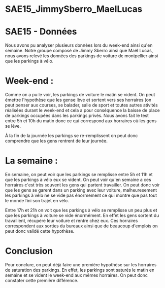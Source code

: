 # SAE15_JimmySberro_MaelLucas

# SAE15 - Données 

Nous avons pu analyser plusieurs données lors du week-end ainsi qu'en semaine. 
Notre groupe composé de Jimmy Sberro ainsi que Maël Lucas, nous avons relevé les données des parkings de voiture de montpellier ainsi que les parkings à vélo.


# Week-end :

Comme on a pu le voir, les parkings de voiture le matin se vident. On peut émettre l'hypothèse que les gense lève et sortent vers ses horraires (on peut penser aux courses, se balader, salle de sport et toutes autres ativités réalisées durant le week-end et cela a pour conséquence la baisse de place de parkings occupées dans les parkings privés. Nous avons fait le test entre 5h et 10h du matin donc ce qui correspond aux horraires où les gens se lève. 

À la fin de la journée les parkings se re-remplissent on peut donc comprendre que les gens rentrent de leur journée. 


# La semaine :

En semaine, on peut voir que les parkings se remplisse entre 5h et 11h et que les parkings à vélo eux se vident. On peut voir qu'en semaine a ces horraires c'est très souvent les gens qui partent travailler. On peut donc voir que les gens se garent dans un parking avec leur voiture, malheuresement les parkings à vélo ne se vide pas énormement ce qui montre que pas tout le monde fini son trajet en vélo.

Entre 17h et 21h on voit que les parkings à vélo se remplisse un peu plus et que les parkings à voiture se vide énormément. En effet les gens sortent du travaillent, récupère leur voiture et rentre chez eux. Ces horraires correspondent aux sorties du bureaux ainsi que de beaucoup d'emplois on peut donc validé cette hypothèse. 


# Conclusion 

Pour conclure, on peut déjà faire une première hypothèse sur les horraires de saturation des parkings.
En effet, les parkings sont saturés le matin en semaine et se vident le week-end aux mêmes horraires. On peut donc constater cette première différence. 
